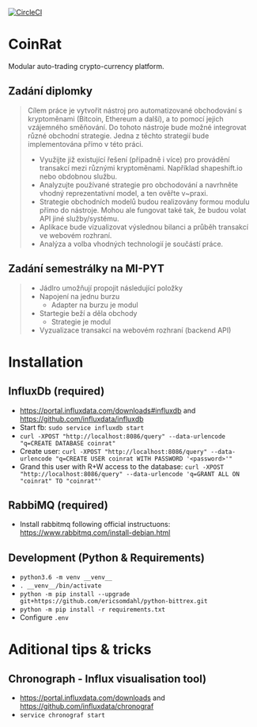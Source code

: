 [![CircleCI](https://circleci.com/gh/Achse/coinrat.svg?style=svg&circle-token=33676128239f1d0da010339bfbfb34a0d42576b0)](https://circleci.com/gh/Achse/coinrat)

# CoinRat
Modular auto-trading crypto-currency platform.

## Zadání diplomky
> Cílem práce je vytvořit nástroj pro automatizované obchodování s kryptoměnami (Bitcoin, Ethereum a další), a to pomocí jejich vzájemného směňování. Do tohoto nástroje bude možné integrovat různé obchodní strategie. Jedna z těchto strategií bude implementována přímo v této práci.
> - Využijte již existující řešení (případně i více) pro provádění transakcí mezi různými kryptoměnami. Například shapeshift.io nebo obdobnou službu.
> - Analyzujte používané strategie pro obchodování a navrhněte vhodný reprezentativní model, a ten ověřte v~praxi.
> - Strategie obchodních modelů budou realizovány formou modulu přímo do nástroje. Mohou ale fungovat také tak, že budou volat API jiné služby/systému.
> - Aplikace bude vizualizovat výslednou bilanci a průběh transakcí ve webovém rozhraní.
> - Analýza a volba vhodných technologií je součástí práce.

## Zadání semestrálky na MI-PYT
> - Jádlro umožňují propojit následující položky
> - Napojení na jednu burzu
>   - Adapter na burzu je modul
> - Startegie beží a děla obchody
>   - Strategie je modul
> - Vyzualizace transakcí na webovém rozhraní (backend API)

# Installation

## InfluxDb (required)
* https://portal.influxdata.com/downloads#influxdb and https://github.com/influxdata/influxdb
* Start fb: `sudo service influxdb start`
* `curl -XPOST "http://localhost:8086/query" --data-urlencode "q=CREATE DATABASE coinrat"`
* Create user: `curl -XPOST "http://localhost:8086/query" --data-urlencode "q=CREATE USER coinrat WITH PASSWORD '<password>'"`
* Grand this user with R+W access to the database: `curl -XPOST "http://localhost:8086/query" --data-urlencode 'q=GRANT ALL ON "coinrat" TO "coinrat"'`

## RabbiMQ (required)
* Install rabbitmq following official instructuons: https://www.rabbitmq.com/install-debian.html

## Development (Python & Requirements)
* `python3.6 -m venv __venv__`
* `. __venv__/bin/activate`
* `python -m pip install --upgrade git+https://github.com/ericsomdahl/python-bittrex.git`
* `python -m pip install -r requirements.txt`
* Configure `.env` 

# Aditional tips & tricks

## Chronograph - Influx visualisation tool)
* https://portal.influxdata.com/downloads and https://github.com/influxdata/chronograf
* `service chronograf start`
